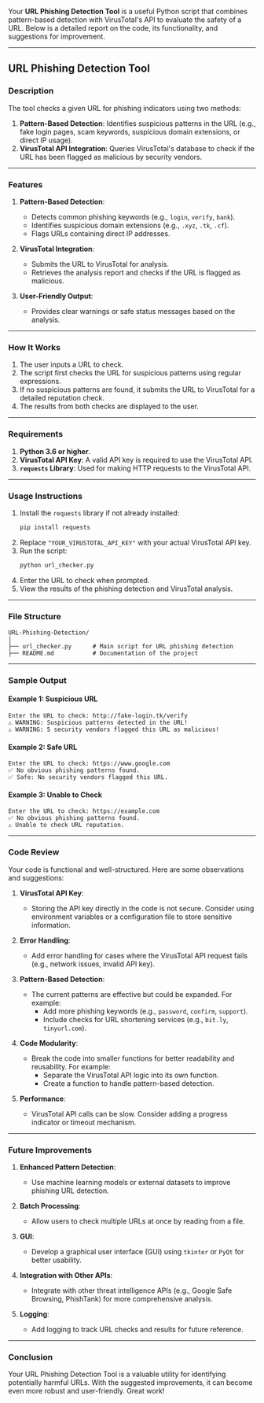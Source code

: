 Your **URL Phishing Detection Tool** is a useful Python script that combines pattern-based detection with VirusTotal's API to evaluate the safety of a URL. Below is a detailed report on the code, its functionality, and suggestions for improvement.

---

## **URL Phishing Detection Tool**

### **Description**
The tool checks a given URL for phishing indicators using two methods:
1. **Pattern-Based Detection**: Identifies suspicious patterns in the URL (e.g., fake login pages, scam keywords, suspicious domain extensions, or direct IP usage).
2. **VirusTotal API Integration**: Queries VirusTotal's database to check if the URL has been flagged as malicious by security vendors.

---

### **Features**
1. **Pattern-Based Detection**:
   - Detects common phishing keywords (e.g., `login`, `verify`, `bank`).
   - Identifies suspicious domain extensions (e.g., `.xyz`, `.tk`, `.cf`).
   - Flags URLs containing direct IP addresses.

2. **VirusTotal Integration**:
   - Submits the URL to VirusTotal for analysis.
   - Retrieves the analysis report and checks if the URL is flagged as malicious.

3. **User-Friendly Output**:
   - Provides clear warnings or safe status messages based on the analysis.

---

### **How It Works**
1. The user inputs a URL to check.
2. The script first checks the URL for suspicious patterns using regular expressions.
3. If no suspicious patterns are found, it submits the URL to VirusTotal for a detailed reputation check.
4. The results from both checks are displayed to the user.

---

### **Requirements**
1. **Python 3.6 or higher**.
2. **VirusTotal API Key**: A valid API key is required to use the VirusTotal API.
3. **`requests` Library**: Used for making HTTP requests to the VirusTotal API.

---

### **Usage Instructions**
1. Install the `requests` library if not already installed:
   ```bash
   pip install requests
   ```
2. Replace `"YOUR_VIRUSTOTAL_API_KEY"` with your actual VirusTotal API key.
3. Run the script:
   ```bash
   python url_checker.py
   ```
4. Enter the URL to check when prompted.
5. View the results of the phishing detection and VirusTotal analysis.

---

### **File Structure**
```
URL-Phishing-Detection/
│
├── url_checker.py      # Main script for URL phishing detection
├── README.md           # Documentation of the project
```

---

### **Sample Output**
#### Example 1: Suspicious URL
```plaintext
Enter the URL to check: http://fake-login.tk/verify
⚠️ WARNING: Suspicious patterns detected in the URL!
⚠️ WARNING: 5 security vendors flagged this URL as malicious!
```

#### Example 2: Safe URL
```plaintext
Enter the URL to check: https://www.google.com
✅ No obvious phishing patterns found.
✅ Safe: No security vendors flagged this URL.
```

#### Example 3: Unable to Check
```plaintext
Enter the URL to check: https://example.com
✅ No obvious phishing patterns found.
⚠️ Unable to check URL reputation.
```

---

### **Code Review**
Your code is functional and well-structured. Here are some observations and suggestions:

1. **VirusTotal API Key**:
   - Storing the API key directly in the code is not secure. Consider using environment variables or a configuration file to store sensitive information.

2. **Error Handling**:
   - Add error handling for cases where the VirusTotal API request fails (e.g., network issues, invalid API key).

3. **Pattern-Based Detection**:
   - The current patterns are effective but could be expanded. For example:
     - Add more phishing keywords (e.g., `password`, `confirm`, `support`).
     - Include checks for URL shortening services (e.g., `bit.ly`, `tinyurl.com`).

4. **Code Modularity**:
   - Break the code into smaller functions for better readability and reusability. For example:
     - Separate the VirusTotal API logic into its own function.
     - Create a function to handle pattern-based detection.

5. **Performance**:
   - VirusTotal API calls can be slow. Consider adding a progress indicator or timeout mechanism.

---

### **Future Improvements**
1. **Enhanced Pattern Detection**:
   - Use machine learning models or external datasets to improve phishing URL detection.

2. **Batch Processing**:
   - Allow users to check multiple URLs at once by reading from a file.

3. **GUI**:
   - Develop a graphical user interface (GUI) using `tkinter` or `PyQt` for better usability.

4. **Integration with Other APIs**:
   - Integrate with other threat intelligence APIs (e.g., Google Safe Browsing, PhishTank) for more comprehensive analysis.

5. **Logging**:
   - Add logging to track URL checks and results for future reference.

---
### **Conclusion**
Your URL Phishing Detection Tool is a valuable utility for identifying potentially harmful URLs. With the suggested improvements, it can become even more robust and user-friendly. Great work!